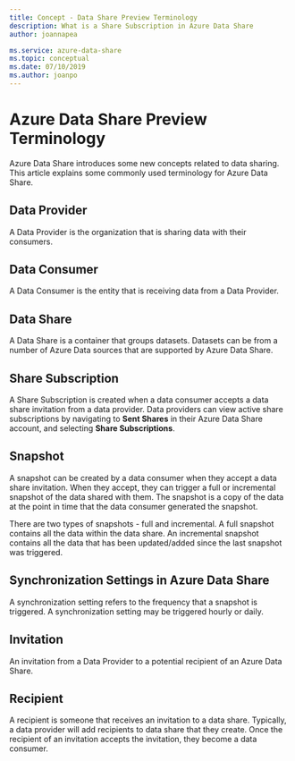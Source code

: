 ```yaml
---
title: Concept - Data Share Preview Terminology 
description: What is a Share Subscription in Azure Data Share
author: joannapea

ms.service: azure-data-share
ms.topic: conceptual
ms.date: 07/10/2019
ms.author: joanpo
---
```

# Azure Data Share Preview Terminology 

Azure Data Share introduces some new concepts related to data sharing. This article explains some commonly used terminology for Azure Data Share. 

## Data Provider

A Data Provider is the organization that is sharing data with their consumers. 

## Data Consumer 

A Data Consumer is the entity that is receiving data from a Data Provider. 

## Data Share

A Data Share is a container that groups datasets. Datasets can be from a number of Azure Data sources that are supported by Azure Data Share. 

## Share Subscription 

A Share Subscription is created when a data consumer accepts a data share invitation from a data provider. Data providers can view active share subscriptions by navigating to **Sent Shares** in their Azure Data Share account, and selecting **Share Subscriptions**.

## Snapshot

A snapshot can be created by a data consumer when they accept a data share invitation. When they accept, they can trigger a full or incremental snapshot of the data shared with them. The snapshot is a copy of the data at the point in time that the data consumer generated the snapshot. 

There are two types of snapshots - full and incremental. A full snapshot contains all the data within the data share. An incremental snapshot contains all the data that has been updated/added since the last snapshot was triggered. 

## Synchronization Settings in Azure Data Share
 
A synchronization setting refers to the frequency that a snapshot is triggered. A synchronization setting may be triggered hourly or daily. 


## Invitation

An invitation from a Data Provider to a potential recipient of an Azure Data Share.

## Recipient

A recipient is someone that receives an invitation to a data share. Typically, a data provider will add recipients to data share that they create. Once the recipient of an invitation accepts the invitation, they become a data consumer.  



